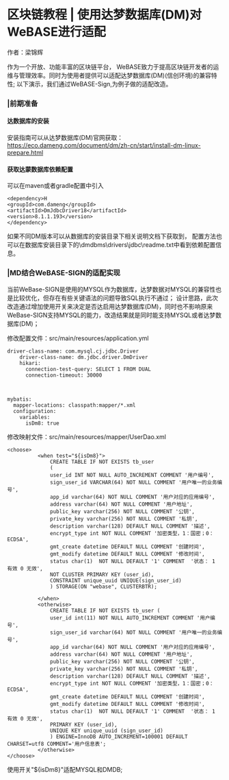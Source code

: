 # 区块链教程 | 使用达梦数据库(DM)对WeBASE进行适配 

作者：梁锦辉

作为一个开放、功能丰富的区块链平台， WeBASE致力于提高区块链开发者的运维与管理效率。同时为使用者提供可以适配达梦数据库(DM)(信创环境)的兼容特性;
以下演示，我们通过WeBASE-Sign,为例子做的适配改造。

### |前期准备

#### 达数据库的安装
安装指南可以从达梦数据库(DM)官网获取：https://eco.dameng.com/document/dm/zh-cn/start/install-dm-linux-prepare.html

#### 获取达蒙数据库依赖配置
可以在maven或者gradle配置中引入

``` maven依赖配置示例
<dependency>H
<groupId>com.dameng</groupId>
<artifactId>DmJdbcDriver18</artifactId>
<version>8.1.1.193</version>
</dependency>
```

如果不同DM版本可以从数据库的安装目录下相关说明文档下获取到，
配置方法也可以在数据库安装目录下的\dmdbms\drivers\jdbc\readme.txt中看到依赖配置信息。

### |MD结合WeBASE-SIGN的适配实现
当前WeBase-SIGN是使用的MYSQL作为数据库，达梦数据对MYSQL的兼容性也是比较优化，但存在有些关键语法的问题导致SQL执行不通过；
设计思路，此次改造通过增加使用开关来决定是否达启用达梦数据库(DM)，同时也不影响原来WeBase-SIGN支持MYSQL的能力，改造结果就是同时能支持MYSQL或者达梦数据库(DM)；

修改配置文件：src/main/resources/application.yml
```
driver-class-name: com.mysql.cj.jdbc.Driver
    driver-class-name: dm.jdbc.driver.DmDriver
    hikari:
      connection-test-query: SELECT 1 FROM DUAL
      connection-timeout: 30000



mybatis: 
  mapper-locations: classpath:mapper/*.xml
  configuration:
    variables:
      isDm8: true

```

修改映射文件：src/main/resources/mapper/UserDao.xml
```
<choose>
          <when test="${isDm8}">
              CREATE TABLE IF NOT EXISTS tb_user
              (
              user_id INT NOT NULL AUTO_INCREMENT COMMENT '用户编号',
              sign_user_id VARCHAR(64) NOT NULL COMMENT '用户唯一的业务编号',
              app_id varchar(64) NOT NULL COMMENT '用户对应的应用编号',
              address varchar(64) NOT NULL COMMENT '用户地址',
              public_key varchar(256) NOT NULL COMMENT '公钥',
              private_key varchar(256) NOT NULL COMMENT '私钥',
              description varchar(128) DEFAULT NULL COMMENT '描述',
              encrypt_type int NOT NULL COMMENT '加密类型，1：国密；0：ECDSA',
              gmt_create datetime DEFAULT NULL COMMENT '创建时间',
              gmt_modify datetime DEFAULT NULL COMMENT '修改时间',
              status char(1)  NOT NULL DEFAULT '1' COMMENT  '状态： 1 有效 0 无效',
              NOT CLUSTER PRIMARY KEY (user_id),
              CONSTRAINT unique_uuid UNIQUE(sign_user_id)
              ) STORAGE(ON "webase", CLUSTERBTR);

          </when>
          <otherwise>
              CREATE TABLE IF NOT EXISTS tb_user (
              user_id int(11) NOT NULL AUTO_INCREMENT COMMENT '用户编号',
              sign_user_id varchar(64) NOT NULL COMMENT '用户唯一的业务编号',
              app_id varchar(64) NOT NULL COMMENT '用户对应的应用编号',
              address varchar(64) NOT NULL COMMENT '用户地址',
              public_key varchar(256) NOT NULL COMMENT '公钥',
              private_key varchar(256) NOT NULL COMMENT '私钥',
              description varchar(128) DEFAULT NULL COMMENT '描述',
              encrypt_type int NOT NULL COMMENT '加密类型，1：国密；0：ECDSA',
              gmt_create datetime DEFAULT NULL COMMENT '创建时间',
              gmt_modify datetime DEFAULT NULL COMMENT '修改时间',
              status char(1)  NOT NULL DEFAULT '1' COMMENT  '状态： 1 有效 0 无效',
              PRIMARY KEY (user_id),
              UNIQUE KEY unique_uuid (sign_user_id)
              ) ENGINE=InnoDB AUTO_INCREMENT=100001 DEFAULT CHARSET=utf8 COMMENT='用户信息表';
          </otherwise>
</choose>
```

使用开关"${isDm8}"适配MYSQL和DMDB;








